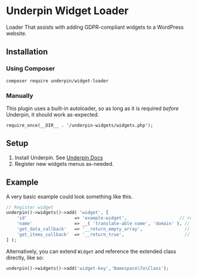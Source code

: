 # Underpin Widget Loader

Loader That assists with adding GDPR-compliant widgets to a WordPress website.

## Installation

### Using Composer

`composer require underpin/widget-loader`

### Manually

This plugin uses a built-in autoloader, so as long as it is required _before_
Underpin, it should work as-expected.

`require_once(__DIR__ . '/underpin-widgets/widgets.php');`

## Setup

1. Install Underpin. See [Underpin Docs](https://www.github.com/underpin-wp/underpin)
1. Register new widgets menus as-needed.

## Example

A very basic example could look something like this.

```php
// Register widget
underpin()->widgets()->add( 'widget', [
	'id'                  => 'example-widget',                    // required
	'name'                => __( 'translate-able name', 'domain' ), // required
	'get_data_callback'   => '__return_empty_array',                // Required. See Widget::get_data
	'get_items_callback'  => '__return_true',                       // Required. See Widget::get_items
] );
```

Alternatively, you can extend `Widget` and reference the extended class directly, like so:

```php
underpin()->widgets()->add('widget-key','Namespace\To\Class');
```